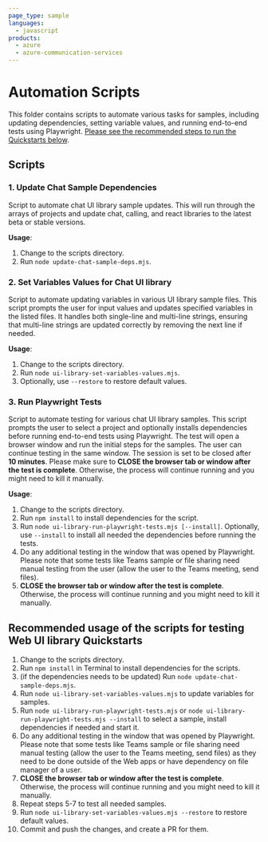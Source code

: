 ```yaml
---
page_type: sample
languages:
  - javascript
products:
  - azure
  - azure-communication-services
---
```


# Automation Scripts

This folder contains scripts to automate various tasks for samples, including updating dependencies, setting variable values, and running end-to-end tests using Playwright. [Please see the recommended steps to run the Quickstarts below](#recommended-usage-of-the-scripts-for-testing-web-ui-library-quickstarts).

## Scripts

### 1. Update Chat Sample Dependencies

Script to automate chat UI library sample updates. This will run through the arrays of projects and update chat, calling, and react libraries to the latest beta or stable versions.

**Usage**:

1. Change to the scripts directory.
1. Run `node update-chat-sample-deps.mjs`.

### 2. Set Variables Values for Chat UI library

Script to automate updating variables in various UI library sample files. This script prompts the user for input values and updates specified variables in the listed files. It handles both single-line and multi-line strings, ensuring that multi-line strings are updated correctly by removing the next line if needed.

**Usage**:

1. Change to the scripts directory.
1. Run `node ui-library-set-variables-values.mjs`.
1. Optionally, use `--restore` to restore default values.

### 3. Run Playwright Tests

Script to automate testing for various chat UI library samples. This script prompts the user to select a project and optionally installs dependencies before running end-to-end tests using Playwright. The test will open a browser window and run the initial steps for the samples. The user can continue testing in the same window. The session is set to be closed after **10 minutes**. Please make sure to **CLOSE the browser tab or window after the test is complete**. Otherwise, the process will continue running and you might need to kill it manually.

**Usage**:

1. Change to the scripts directory.
1. Run `npm install` to install dependencies for the script.
1. Run `node ui-library-run-playwright-tests.mjs [--install]`. Optionally, use `--install` to install all needed the dependencies before running the tests.
1. Do any additional testing in the window that was opened by Playwright. Please note that some tests like Teams sample or file sharing need manual testing from the user (allow the user to the Teams meeting, send files).
1. **CLOSE the browser tab or window after the test is complete**. Otherwise, the process will continue running and you might need to kill it manually.

## Recommended usage of the scripts for testing Web UI library Quickstarts

1. Change to the scripts directory.
1. Run `npm install` in Terminal to install dependencies for the scripts.
1. (if the dependencies needs to be updated) Run `node update-chat-sample-deps.mjs`.
1. Run `node ui-library-set-variables-values.mjs` to update variables for samples.
1. Run `node ui-library-run-playwright-tests.mjs` or `node ui-library-run-playwright-tests.mjs --install` to select a sample, install dependencies if needed and start it.
1. Do any additional testing in the window that was opened by Playwright. Please note that some tests like Teams sample or file sharing need manual testing (allow the user to the Teams meeting, send files) as they need to be done outside of the Web apps or have dependency on file manager of a user.
1. **CLOSE the browser tab or window after the test is complete**. Otherwise, the process will continue running and you might need to kill it manually.
1. Repeat steps 5-7 to test all needed samples.
1. Run `node ui-library-set-variables-values.mjs --restore` to restore default values.
1. Commit and push the changes, and create a PR for them.

